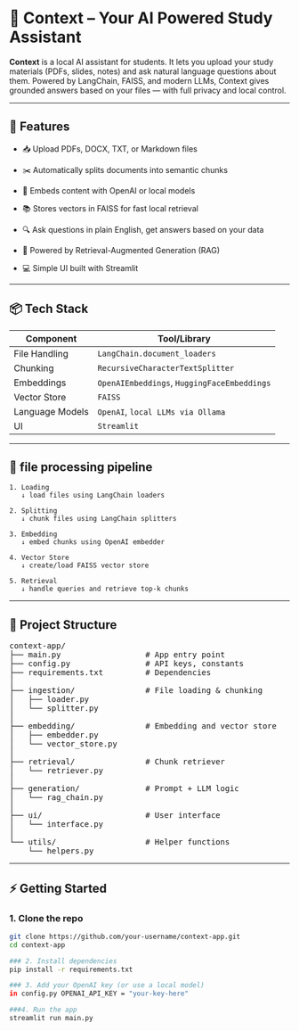 # 🧠 Context – Your AI Powered Study Assistant

**Context** is a local AI assistant for students. It lets you upload your study materials (PDFs, slides, notes) and ask natural language questions about them. Powered by LangChain, FAISS, and modern LLMs, Context gives grounded answers based on your files — with full privacy and local control.

---

## 🚀 Features

- 📥 Upload PDFs, DOCX, TXT, or Markdown files
  
- ✂️ Automatically splits documents into semantic chunks
  
- 🔢 Embeds content with OpenAI or local models
  
- 📚 Stores vectors in FAISS for fast local retrieval
  
- 🔍 Ask questions in plain English, get answers based on your data
  
- 🧠 Powered by Retrieval-Augmented Generation (RAG)

- 💻 Simple UI built with Streamlit

---

## 📦 Tech Stack

| Component        | Tool/Library                    |
|------------------|----------------------------------|
| File Handling    | `LangChain.document_loaders`     |
| Chunking         | `RecursiveCharacterTextSplitter` |
| Embeddings       | `OpenAIEmbeddings`, `HuggingFaceEmbeddings` |
| Vector Store     | `FAISS`                          |
| Language Models  | `OpenAI`, `local LLMs via Ollama` |
| UI               | `Streamlit`                      |

---

## 🔁 file processing pipeline

```
1. Loading
   ↓ load files using LangChain loaders

2. Splitting
   ↓ chunk files using LangChain splitters

3. Embedding
   ↓ embed chunks using OpenAI embedder

4. Vector Store
   ↓ create/load FAISS vector store

5. Retrieval
   ↓ handle queries and retrieve top-k chunks
```

---

## 📁 Project Structure

<pre>
context-app/
├── main.py                  # App entry point
├── config.py                # API keys, constants
├── requirements.txt         # Dependencies
│
├── ingestion/               # File loading & chunking
│   ├── loader.py
│   └── splitter.py
│
├── embedding/               # Embedding and vector store
│   ├── embedder.py
│   └── vector_store.py
│
├── retrieval/               # Chunk retriever
│   └── retriever.py
│
├── generation/              # Prompt + LLM logic
│   └── rag_chain.py
│
├── ui/                      # User interface
│   └── interface.py
│
└── utils/                   # Helper functions
    └── helpers.py
</pre>


---

## ⚡ Getting Started

### 1. Clone the repo
```bash
git clone https://github.com/your-username/context-app.git
cd context-app

### 2. Install dependencies
pip install -r requirements.txt

### 3. Add your OpenAI key (or use a local model)
in config.py OPENAI_API_KEY = "your-key-here"

###4. Run the app
streamlit run main.py
